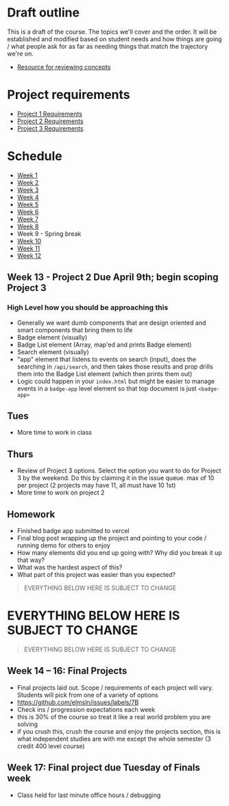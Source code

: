 # Draft outline
This is a draft of the course. The topics we'll cover and the order. It will be established and modified based on student needs and how things are going / what people ask for as far as needing things that match the trajectory we're on.
- [Resource for reviewing concepts](https://youtube.com/playlist?list=PLJQupiji7J5efO_Q5VGZcPE4O_TM_HGP4)

# Project requirements
- [Project 1 Requirements](https://github.com/elmsln/edtechjoker/blob/master/sp-23/projects/project-1.md)
- [Project 2 Requirements](https://github.com/elmsln/edtechjoker/blob/master/sp-23/projects/project-2.md)
- [Project 3 Requirements](https://github.com/elmsln/edtechjoker/blob/master/sp-23/projects/project-3.md)

# Schedule

- [Week 1](https://github.com/elmsln/edtechjoker/tree/master/sp-23/week-1)
- [Week 2](https://github.com/elmsln/edtechjoker/tree/master/sp-23/week-2)
- [Week 3](https://github.com/elmsln/edtechjoker/tree/master/sp-23/week-3)
- [Week 4](https://github.com/elmsln/edtechjoker/tree/master/sp-23/week-4)
- [Week 5](https://github.com/elmsln/edtechjoker/tree/master/sp-23/week-5)
- [Week 6](https://github.com/elmsln/edtechjoker/tree/master/sp-23/week-6)
- [Week 7](https://github.com/elmsln/edtechjoker/tree/master/sp-23/week-7)
- [Week 8](https://github.com/elmsln/edtechjoker/tree/master/sp-23/week-8)
- Week 9 - Spring break
- [Week 10](https://github.com/elmsln/edtechjoker/tree/master/sp-23/week-10)
- [Week 11](https://github.com/elmsln/edtechjoker/tree/master/sp-23/week-11)
- [Week 12](https://github.com/elmsln/edtechjoker/tree/master/sp-23/week-12)

## Week 13 - Project 2 Due April 9th; begin scoping Project 3
### High Level how you should be approaching this
- Generally we want dumb components that are design oriented and smart components that bring them to life
- Badge element (visually)
- Badge List element (Array, map'ed and prints Badge element)
- Search element (visually)
- "app" element that listens to events on search (input), does the searching in `/api/search`, and then takes those results and prop drills them into the Badge List element (which then prints them out)
- Logic could happen in your `index.html` but might be easier to manage events in a `badge-app` level element so that top document is just `<badge-app>`

## Tues
- More time to work in class

## Thurs
- Review of Project 3 options. Select the option you want to do for Project 3 by the weekend. Do this by claiming it in the issue queue. max of 10 per project (2 projects may have 11, all must have 10 1st)
- More time to work on project 2

## Homework
- Finished badge app submitted to vercel
- Final blog post wrapping up the project and pointing to your code / running demo for others to enjoy
- How many elements did you end up going with? Why did you break it up that way?
- What was the hardest aspect of this?
- What part of this project was easier than you expected?

> EVERYTHING BELOW HERE IS SUBJECT TO CHANGE
# EVERYTHING BELOW HERE IS SUBJECT TO CHANGE
> EVERYTHING BELOW HERE IS SUBJECT TO CHANGE

## Week 14 – 16: Final Projects
- Final projects laid out. Scope / requirements of each project will vary. Students will pick from one of a variety of options
- https://github.com/elmsln/issues/labels/7B
- Check ins / progression expectations each week
- this is 30% of the course so treat it like a real world problem you are solving
- if you crush this, crush the course and enjoy the projects section, this is what independent studies are with me except the whole semester (3 credit 400 level course)

## Week 17: Final project due Tuesday of Finals week
- Class held for last minute office hours / debugging
